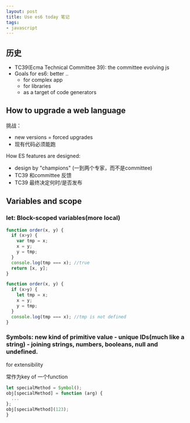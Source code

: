 ```yaml
---
layout: post
title: Use es6 today 笔记
tags:
- javascript
---
```


## 历史

- TC39(Ecma Technical Committee 39): the committee evolving js
- Goals for es6: better ..
    - for complex app
    - for libraries
    - as a target of code generators

## How to upgrade a web language

挑战：
- new versions = forced upgrades
- 现有代码必须能跑

How ES features are designed:
- design by "champions" (一到两个专家，而不是committee)
- TC39 和committee 反馈
- TC39 最终决定何时/是否发布

## Variables and scope

### let: Block-scoped variables(more local)

```javascript
function order(x, y) {
  if (x>y) {
    var tmp = x;
    x = y;
    y = tmp;
  }
  console.log(tmp === x); //true
  return [x, y];
}
```

```javascript
function order(x, y) {
  if (x>y) {
    let tmp = x;
    x = y;
    y = tmp;
  }
  console.log(tmp === x); //tmp is not defined
}
```
### Symbols: new kind of primitive value - unique IDs(much like a string) - joining strings, numbers, booleans, null and undefined.

for extensibility

常作为key of 一个function

```javascript
let specialMethod = Symbol();
obj[specialMethod] = function (arg) {
  ...
};
obj[specialMethod](123);
}
```

